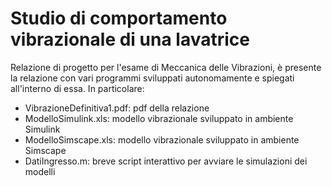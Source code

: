 # Studio di comportamento vibrazionale di una lavatrice
Relazione di progetto per l'esame di Meccanica delle Vibrazioni, è presente la relazione con vari programmi sviluppati autonomamente e spiegati all'interno di essa.
In particolare:
- VibrazioneDefinitiva1.pdf: pdf della relazione
- ModelloSimulink.xls: modello vibrazionale sviluppato in ambiente Simulink
- ModelloSimscape.xls: modello vibrazionale sviluppato in ambiente Simscape
- DatiIngresso.m: breve script interattivo per avviare le simulazioni dei modelli
